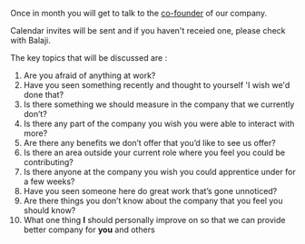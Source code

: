Once in month you will get to talk to the [co-founder](https://www.github.com/balajidl) of our company. 

Calendar invites will be sent and if you haven't receied one, please check with Balaji. 

The key topics that will be discussed are :

1. Are you afraid of anything at work?
2. Have you seen something recently and thought to yourself 'I wish we'd done that?
3. Is there something we should measure in the company that we currently don’t?
4. Is there any part of the company you wish you were able to interact with more?
1. Are there any benefits we don’t offer that you’d like to see us offer?
1. Is there an area outside your current role where you feel you could be contributing?
1. Is there anyone at the company you wish you could apprentice under for a few weeks?
1. Have you seen someone here do great work that’s gone unnoticed?
1. Are there things you don’t know about the company that you feel you should know?
1. What one thing **I** should personally improve on so that we can provide better company for **you** and others
